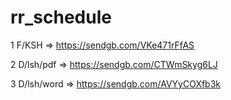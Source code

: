 # rr_schedule

1     F/KSH => https://sendgb.com/VKe471rFfAS

2     D/lsh/pdf	=> https://sendgb.com/CTWmSkyg6LJ

3     D/lsh/word => https://sendgb.com/AVYyCOXfb3k
